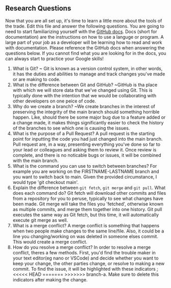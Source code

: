 ## Research Questions 

Now that you are all set up, it's time to learn a little more about the tools of the trade. Edit this file and answer the following questions. You are going to need to start familiarizing yourself with the [GitHub docs](https://docs.github.com/en). Docs (short for documentation) are the instructions on how to use a languge or program. A large part of your job as a developer will be learning how to read and work with documentation. Please reference the GitHub docs when answering the questions below. If you cannot find what you are looking for in the docs, you can always start to practice your Google skills!

1. What is Git?
~ Git is known as a version control system, in other words, it has the duties and abilities to manage and track changes you've made or are making to code.
2. What is the difference between Git and GitHub?
~GitHub is tha place with which we will store data that we've changed using Git. This is typically done with the intention that we would be collaborating with other developers on one peice of code.
3. Why do we create a branch?
~We create branches in the interest of preserving the integrity of the main branch should something horrible happen. Like, should there be some major bug due to a feature added or a change made, it makes things significantly easier to check the history of the branches to see which one is causing the issues.
4. What is the purpose of a Pull Request?
A pull request is the starting point for inputting the code you had just changed into the main branch. Pull request are, in a way, presenting everything you've done so far to your lead or colleagues and asking them to review it. Once review is complete, and there is no noticable bugs or issues, it will be combined with the main branch.
5. What is the command you can use to switch between branches? For example you are working on the FIRSTNAME-LASTNAME branch and you want to switch back to main.
Given the provided circumstance, I would type 'git checkout main'.
6. Explain the difference between `git fetch`, `git merge` and `git pull`. What does each command do?
Git fetch will download other commits and files from a repository for you to peruse, typically to see what changes have been made. Git merge will take the files you 'fetched', otherwise known as multiple commits, and merge them together into one history. Git pull executes the same way as Git fetch, but this time, it will automatically execute git merge as well.
7. What is a merge conflict?
A merge conflict is something that happens when two people make changes to the same line/file. Also, it could be a line you changing/working on was deleted in someone elses commit. This would create a merge conflict.
8. How do you resolve a merge conflict?
In order to resolve a merge conflict, theres a few methods. First, you'd find the trouble maker in your text editor(eg nano or VSCode) and decide whether you want to keep your change, the other parties change, or resolve to making a new commit. To find the issue, it will be highlighted with these indicators ; <<<<< HEAD ======= >>>>>>> branch-a. Make sure to delete this indicators after making the change.

